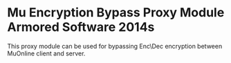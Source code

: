 Mu Encryption Bypass Proxy Module
Armored Software <c> 2014s
======================================
This proxy module can be used for bypassing Enc\Dec encryption between MuOnline 
client and server.